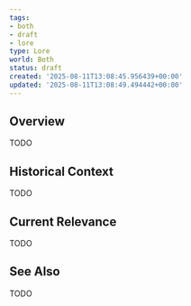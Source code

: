 ```yaml
---
tags:
- both
- draft
- lore
type: Lore
world: Both
status: draft
created: '2025-08-11T13:08:45.956439+00:00'
updated: '2025-08-11T13:08:49.494442+00:00'
---
```



## Overview

TODO
## Historical Context

TODO
## Current Relevance

TODO
## See Also

TODO
